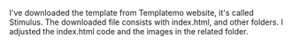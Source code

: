I've downloaded the template from Templatemo website, it's called Stimulus.
The downloaded file consists with index.html, and other folders.
I adjusted the index.html code and the images in the related folder.
 
